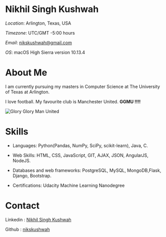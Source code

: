 # Nikhil Singh Kushwah

_Location_: Arlington, Texas, USA

_Timezone_: UTC/GMT -5:00 hours

_Email_: nikskushwah@gmail.com

_OS_: macOS High Sierra version 10.13.4

# About Me

I am currently pursuing my masters in Computer Science at The University of Texas at Arlington. 

I love football. My favourite club is Manchester United. **GGMU !!!!**

![Glory Glory Man United](http://e1.365dm.com/17/09/16-9/20/skysports-football-old-trafford-manchester-united_4100339.jpg?20170914145353)



# Skills

* Languages: Python(Pandas, NumPy, SciPy, scikit-learn), Java, C.

* Web Skills: HTML, CSS, JavaScript, GIT, AJAX, JSON, AngularJS, NodeJS.

* Databases and web frameworks: PostgreSQL, MySQL, MongoDB,Flask, Django, Bootstrap.

* Certifications: Udacity Machine Learning Nanodegree

# Contact

Linkedin : [Nikhil Singh Kushwah](https://www.linkedin.com/in/nikhil-singh-kushwah-852ba566/)

Github : [nikskushwah](https://github.com/nikskushwah)
